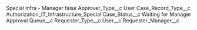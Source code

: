 <?xml version="1.0" encoding="UTF-8"?>
<CustomMetadata xmlns="http://soap.sforce.com/2006/04/metadata" xmlns:xsi="http://www.w3.org/2001/XMLSchema-instance" xmlns:xsd="http://www.w3.org/2001/XMLSchema">
    <label>Special Infra - Manager</label>
    <protected>false</protected>
    <values>
        <field>Approver_Type__c</field>
        <value xsi:type="xsd:string">User</value>
    </values>
    <values>
        <field>Case_Record_Type__c</field>
        <value xsi:type="xsd:string">Authorization_IT_Infrastructure_Special</value>
    </values>
    <values>
        <field>Case_Status__c</field>
        <value xsi:type="xsd:string">Waiting for Manager Approval</value>
    </values>
    <values>
        <field>Queue__c</field>
        <value xsi:nil="true"/>
    </values>
    <values>
        <field>Requester_Type__c</field>
        <value xsi:nil="true"/>
    </values>
    <values>
        <field>User__c</field>
        <value xsi:type="xsd:string">Requester_Manager__c</value>
    </values>
</CustomMetadata>
